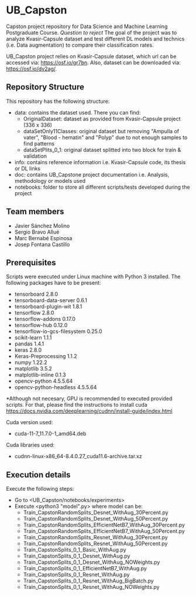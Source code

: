 # UB_Capston
Capston project repository for Data Science and Machine Learning Postgraduate Course. *Question to reject* The goal of the project was to analyze Kvasir-Capsule dataset and test different DL models and technics (i.e. Data augmentation) to compare their classification rates.

UB_Capston project relies on Kvasir-Capsule dataset, which url can be accessed via: https://osf.io/gr7bn. Also, dataset can be downloaded via: https://osf.io/dv2ag/.

## Repository Structure
This repository has the following structure:
 - data: contains the dataset used. There you can find:
    - OriginalDataset: dataset as provided from Kvasir-Capsule project (336 x 336)
    - dataSetOnly11Classes: original dataset but removing "Ampulla of vater", "Blood - hematin" and "Polyp" due to not enough samples to find patterns
    - dataSetPlits_0_1: original dataset splitted into two block for train & validation
 - info: contains reference information i.e. Kvasir-Capsule code, its thesis or DL links
 - doc: contains UB_Capstone project documentation i.e. Analysis, methodology or models used
 - notebooks: folder to store all different scripts/tests developed during the project

## Team members
 - Javier Sánchez Molino
 - Sergio Bravo Allué
 - Marc Bernabé Espinosa
 - Josep Fontana Castillo

## Prerequisites
Scripts were executed under Linux machine with Python 3 installed. The following packages have to be present:
 - tensorboard                  2.8.0
 - tensorboard-data-server      0.6.1
 - tensorboard-plugin-wit       1.8.1
 - tensorflow                   2.8.0
 - tensorflow-addons            0.17.0
 - tensorflow-hub               0.12.0
 - tensorflow-io-gcs-filesystem 0.25.0
 - scikit-learn                 1.1.1
 - pandas                       1.4.1
 - keras                        2.8.0
 - Keras-Preprocessing          1.1.2
 - numpy                        1.22.2
 - matplotlib                   3.5.2
 - matplotlib-inline            0.1.3
 - opencv-python                4.5.5.64
 - opencv-python-headless       4.5.5.64

*Although not necesary, GPU is recommended to executed provided scripts. For that, please find the instructions to install cuda https://docs.nvidia.com/deeplearning/cudnn/install-guide/index.html

Cuda version used:
 - cuda-11-7_11.7.0-1_amd64.deb

Cuda libraries used:
 - cudnn-linux-x86_64-8.4.0.27_cuda11.6-archive.tar.xz

## Execution details
Execute the following steps:
 - Go to <UB_Capston/notebooks/experiments>
 - Execute <python3 "model".py> where model can be:
    - Train_CapstonRandomSplits_Desnet_WithAug_30Percent.py
    - Train_CapstonRandomSplits_Desnet_WithAug_50Percent.py
    - Train_CapstonRandomSplits_EfficientNetB7_WithAug_30Percent.py
    - Train_CapstonRandomSplits_EfficientNetB7_WithAug_50Percent.py
    - Train_CapstonRandomSplits_Resnet_WithAug_30Percent.py
    - Train_CapstonRandomSplits_Resnet_WithAug_50Percent.py
    - Train_CapstonSplits_0_1_Basic_WithAug.py
    - Train_CapstonSplits_0_1_Desnet_WithAug.py
    - Train_CapstonSplits_0_1_Desnet_WithAug_NOWeights.py
    - Train_CapstonSplits_0_1_EfficientNetB7_WithAug.py
    - Train_CapstonSplits_0_1_Resnet_WithAug.py
    - Train_CapstonSplits_0_1_Resnet_WithAug_BigBatch.py
    - Train_CapstonSplits_0_1_Resnet_WithAug_NOWeights.py